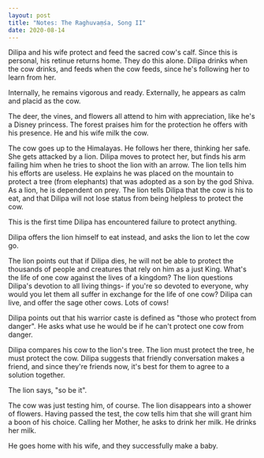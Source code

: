 ```yaml
---
layout: post
title: "Notes: The Raghuvaṃśa, Song II"
date: 2020-08-14
---
```


Dilipa and his wife protect and feed the sacred cow's calf. Since this is personal, his retinue returns home. They do this alone. Dilipa drinks when the cow drinks, and feeds when the cow feeds, since he's following her to learn from her.

 Internally, he remains vigorous and ready. Externally, he appears as calm and placid as the cow.

The deer, the vines, and flowers all attend to him with appreciation, like he's a Disney princess. The forest praises him for the protection he offers with his presence. He and his wife milk the cow.

The cow goes up to the Himalayas. He follows her there, thinking her safe. She gets attacked by a lion. Dilipa moves to protect her, but finds his arm failing him when he tries to shoot the lion with an arrow. The lion tells him his efforts are useless. He explains he was placed on the mountain to protect a tree (from elephants) that was adopted as a son by the god Shiva. As a lion, he is dependent on prey. The lion tells Dilipa that the cow is his to eat, and that Dilipa will not lose status from being helpless to protect the cow. 

This is the first time Dilipa has encountered failure to protect anything.

Dilipa offers the lion himself to eat instead, and asks the lion to let the cow go. 

The lion points out that if Dilipa dies, he will not be able to protect the thousands of people and creatures that rely on him as a just King. What's the life of one cow against the lives of a kingdom? The lion questions Dilipa's devotion to all living things- if you're so devoted to everyone, why would you let them all suffer in exchange for the life of one cow? Dilipa can live, and offer the sage other cows. Lots of cows!

Dilipa points out that his warrior caste is defined as "those who protect from danger". He asks what use he would be if he can't protect one cow from danger.

Dilipa compares his cow to the lion's tree. The lion must protect the tree, he must protect the cow. Dilipa suggests that friendly conversation makes a friend, and since they're friends now, it's best for them to agree to a solution together.

The lion says, "so be it".

The cow was just testing him, of course. The lion disappears into a shower of flowers. Having passed the test, the cow tells him that she will grant him a boon of his choice. Calling her Mother, he asks to drink her milk. He drinks her milk.

He goes home with his wife, and they successfully make a baby.
